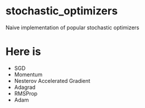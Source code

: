 # stochastic_optimizers
Naive implementation of popular stochastic optimizers

# Here is

 - SGD
 - Momentum
 - Nesterov Accelerated Gradient
 - Adagrad
 - RMSProp
 - Adam
